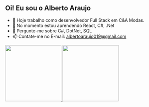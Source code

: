 ## Oi! Eu sou o Alberto Araujo ##

- 🔭 Hoje trabalho como desenvolvedor Full Stack em C&A Modas.
- 🌱 No momento estou aprendendo React, C#, .Net
- 💬 Pergunte-me sobre C#, DotNet, SQL
- 📫 Contate-me no E-mail: albertoaraujo019@gmail.com

<div>
  <a href="https://github.com/albertoig8">
  <img height="180em" src="https://github-readme-stats.vercel.app/api?username=albertoig8&show_icons=true&theme=tokyonight&include_all_commits=true&count_private=true"/>
  <img height="180em" src="https://github-readme-stats.vercel.app/api/top-langs/?username=albertoig8&layout=compact&langs_count=7&theme=tokyonight"/>
</div>
